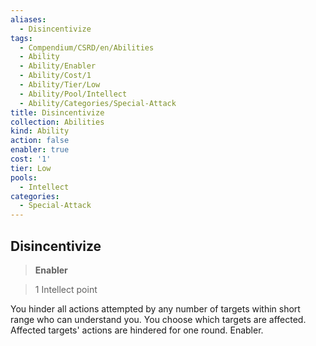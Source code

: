 ```yaml
---
aliases:
  - Disincentivize
tags:
  - Compendium/CSRD/en/Abilities
  - Ability
  - Ability/Enabler
  - Ability/Cost/1
  - Ability/Tier/Low
  - Ability/Pool/Intellect
  - Ability/Categories/Special-Attack
title: Disincentivize
collection: Abilities
kind: Ability
action: false
enabler: true
cost: '1'
tier: Low
pools:
  - Intellect
categories:
  - Special-Attack
---
```

## Disincentivize    
>**Enabler**    
>1 Intellect point  
    
You hinder all actions attempted by any number of targets within short range who can understand you. You choose which targets are affected. Affected targets' actions are hindered for one round. Enabler.